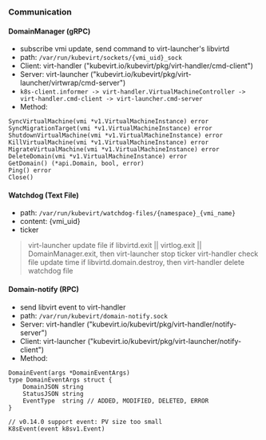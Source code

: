 ### Communication
#### DomainManager (gRPC)
* subscribe vmi update, send command to virt-launcher's libvirtd
* path: `/var/run/kubevirt/sockets/{vmi_uid}_sock`
* Client: virt-handler ("kubevirt.io/kubevirt/pkg/virt-handler/cmd-client")
* Server: virt-launcher ("kubevirt.io/kubevirt/pkg/virt-launcher/virtwrap/cmd-server")
* `k8s-client.informer -> virt-handler.VirtualMachineController -> virt-handler.cmd-client -> virt-launcher.cmd-server`
* Method:
```
SyncVirtualMachine(vmi *v1.VirtualMachineInstance) error
SyncMigrationTarget(vmi *v1.VirtualMachineInstance) error
ShutdownVirtualMachine(vmi *v1.VirtualMachineInstance) error
KillVirtualMachine(vmi *v1.VirtualMachineInstance) error
MigrateVirtualMachine(vmi *v1.VirtualMachineInstance) error
DeleteDomain(vmi *v1.VirtualMachineInstance) error
GetDomain() (*api.Domain, bool, error)
Ping() error
Close()
```

#### Watchdog (Text File)
* path: `/var/run/kubevirt/watchdog-files/{namespace}_{vmi_name}`
* content: {vmi_uid}
* ticker
> virt-launcher update file
> if libvirtd.exit || virtlog.exit || DomainManager.exit, then virt-launcher stop ticker
> virt-handler check file update time
> if libvirtd.domain.destroy, then virt-handler delete watchdog file

#### Domain-notify (RPC)
* send libvirt event to virt-handler
* path: `/var/run/kubevirt/domain-notify.sock`
* Server: virt-handler ("kubevirt.io/kubevirt/pkg/virt-handler/notify-server")
* Client: virt-launcher ("kubevirt.io/kubevirt/pkg/virt-launcher/notify-client")
* Method:
```
DomainEvent(args *DomainEventArgs)
type DomainEventArgs struct {
	DomainJSON string
	StatusJSON string
	EventType  string // ADDED, MODIFIED, DELETED, ERROR
}

// v0.14.0 support event: PV size too small 
K8sEvent(event k8sv1.Event)  
```